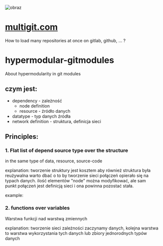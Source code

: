 
![obraz](https://github.com/multigit-com/www/assets/5669657/30cd48d0-b9d2-412d-bc40-c77dd0240ca6)

# [multigit.com](https://www.multigit.com/)

How to load many repositories at once on gitlab, github, ... ?


# hypermodular-gitmodules
About hypermodularity in git modules

## czym jest:

+ dependency - zależność
  + node definition
  + resource - źródło danych
+ datatype - typ danych źródła
+ network definition - struktura, definicja sieci

  

## Principles:

### 1. Flat list of depend source type over the structure 
in the same type of data, resource, source-code

explanation:
tworzenie struktury jest kosztem
aby również struktura była reużywalna warto dbać o to by tworzenie sieci połączeń opierało się na typach danych.
ilość elementów "node" można modyfikować, ale sam punkt połączeń jest definicją sieci i ona powinna pozostać stała.

example:


### 2. functions over variables
Warstwa funkcji nad warstwą zmiennych

explanation:
tworzenie sieci zależności zaczynamy danych, kolejna warstwa to warstwa wykorzystania tych danych lub zbiory jednorodnych typów danych
